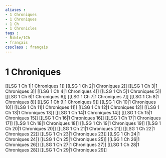 ```yaml
---
aliases : 
- 1 Chroniques
- 1 Chroniques
- 1 Ch
- 1 Chronicles
tags : 
- Bible/1Ch
- français
cssclass : français
---
```


# 1 Chroniques

[[LSG 1 Ch 1|1 Chroniques 1]]
[[LSG 1 Ch 2|1 Chroniques 2]]
[[LSG 1 Ch 3|1 Chroniques 3]]
[[LSG 1 Ch 4|1 Chroniques 4]]
[[LSG 1 Ch 5|1 Chroniques 5]]
[[LSG 1 Ch 6|1 Chroniques 6]]
[[LSG 1 Ch 7|1 Chroniques 7]]
[[LSG 1 Ch 8|1 Chroniques 8]]
[[LSG 1 Ch 9|1 Chroniques 9]]
[[LSG 1 Ch 10|1 Chroniques 10]]
[[LSG 1 Ch 11|1 Chroniques 11]]
[[LSG 1 Ch 12|1 Chroniques 12]]
[[LSG 1 Ch 13|1 Chroniques 13]]
[[LSG 1 Ch 14|1 Chroniques 14]]
[[LSG 1 Ch 15|1 Chroniques 15]]
[[LSG 1 Ch 16|1 Chroniques 16]]
[[LSG 1 Ch 17|1 Chroniques 17]]
[[LSG 1 Ch 18|1 Chroniques 18]]
[[LSG 1 Ch 19|1 Chroniques 19]]
[[LSG 1 Ch 20|1 Chroniques 20]]
[[LSG 1 Ch 21|1 Chroniques 21]]
[[LSG 1 Ch 22|1 Chroniques 22]]
[[LSG 1 Ch 23|1 Chroniques 23]]
[[LSG 1 Ch 24|1 Chroniques 24]]
[[LSG 1 Ch 25|1 Chroniques 25]]
[[LSG 1 Ch 26|1 Chroniques 26]]
[[LSG 1 Ch 27|1 Chroniques 27]]
[[LSG 1 Ch 28|1 Chroniques 28]]
[[LSG 1 Ch 29|1 Chroniques 29]]
